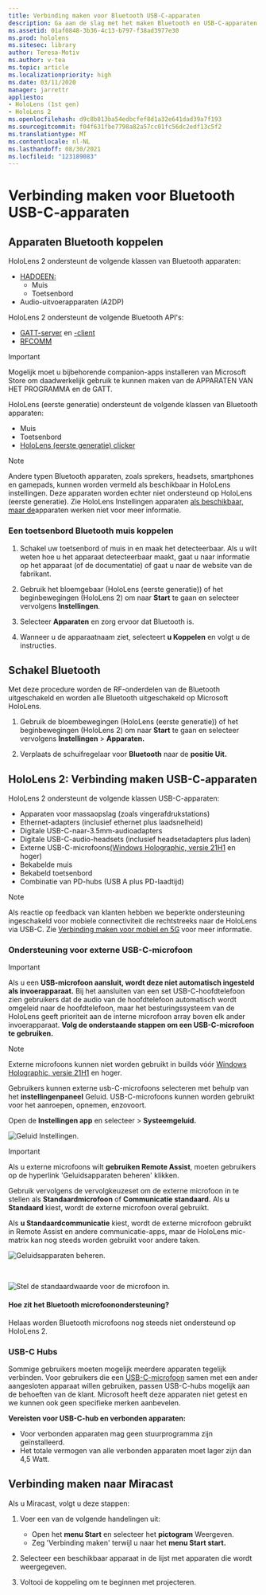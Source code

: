 ```yaml
---
title: Verbinding maken voor Bluetooth USB-C-apparaten
description: Ga aan de slag met het maken Bluetooth en USB-C-apparaten en -accessoires van uw HoloLens mixed reality apparaten.
ms.assetid: 01af0848-3b36-4c13-b797-f38ad3977e30
ms.prod: hololens
ms.sitesec: library
author: Teresa-Motiv
ms.author: v-tea
ms.topic: article
ms.localizationpriority: high
ms.date: 03/11/2020
manager: jarrettr
appliesto:
- HoloLens (1st gen)
- HoloLens 2
ms.openlocfilehash: d9c8b813ba54edbcfef8d1a32e641dad39a7f193
ms.sourcegitcommit: f04f631fbe7798a82a57cc01fc56dc2edf13c5f2
ms.translationtype: MT
ms.contentlocale: nl-NL
ms.lasthandoff: 08/30/2021
ms.locfileid: "123189083"
---
```

# <a name="connect-to-bluetooth-and-usb-c-devices"></a>Verbinding maken voor Bluetooth USB-C-apparaten

## <a name="pair-bluetooth-devices"></a>Apparaten Bluetooth koppelen

HoloLens 2 ondersteunt de volgende klassen van Bluetooth apparaten:

- [HADOEEN:](/windows-hardware/drivers/hid/)
    - Muis
    - Toetsenbord
- Audio-uitvoerapparaten (A2DP)

HoloLens 2 ondersteunt de volgende Bluetooth API's:
- [GATT-server](/windows/uwp/devices-sensors/gatt-server) en [-client](/windows/uwp/devices-sensors/gatt-client)
- [RFCOMM](/windows/uwp/devices-sensors/send-or-receive-files-with-rfcomm)
>[!IMPORTANT]
> Mogelijk moet u bijbehorende companion-apps installeren van Microsoft Store om daadwerkelijk gebruik te kunnen maken van de APPARATEN VAN HET PROGRAMMA en de GATT.

HoloLens (eerste generatie) ondersteunt de volgende klassen van Bluetooth apparaten:

- Muis
- Toetsenbord
- [HoloLens (eerste generatie) clicker](hololens1-clicker.md)

> [!NOTE]
> Andere typen Bluetooth apparaten, zoals sprekers, headsets, smartphones en gamepads, kunnen worden vermeld als beschikbaar in HoloLens instellingen. Deze apparaten worden echter niet ondersteund op HoloLens (eerste generatie). Zie HoloLens Instellingen apparaten [als beschikbaar, maar de](hololens-troubleshooting.md#devices-listed-as-available-in-settings-dont-work)apparaten werken niet voor meer informatie.

### <a name="pair-a-bluetooth-keyboard-or-mouse"></a>Een toetsenbord Bluetooth muis koppelen

1. Schakel uw toetsenbord of muis in en maak het detecteerbaar. Als u wilt weten hoe u het apparaat detecteerbaar maakt, gaat u naar informatie op het apparaat (of de documentatie) of gaat u naar de website van de fabrikant.

1. Gebruik het bloemgebaar (HoloLens (eerste generatie)) of het beginbewegingen (HoloLens 2) om naar **Start** te gaan en selecteer vervolgens **Instellingen**.

1. Selecteer **Apparaten** en zorg ervoor dat Bluetooth is.  

1. Wanneer u de apparaatnaam ziet, selecteert **u Koppelen** en volgt u de instructies.

## <a name="disable-bluetooth"></a>Schakel Bluetooth

Met deze procedure worden de RF-onderdelen van de Bluetooth uitgeschakeld en worden alle Bluetooth uitgeschakeld op Microsoft HoloLens.

1. Gebruik de bloembewegingen (HoloLens (eerste generatie)) of het beginbewegingen (HoloLens 2) om naar **Start** te gaan en selecteer vervolgens **Instellingen**  >  **Apparaten.**

1. Verplaats de schuifregelaar voor **Bluetooth** naar de **positie Uit.**

## <a name="hololens-2-connect-usb-c-devices"></a>HoloLens 2: Verbinding maken USB-C-apparaten

HoloLens 2 ondersteunt de volgende klassen USB-C-apparaten:

- Apparaten voor massaopslag (zoals vingerafdrukstations)
- Ethernet-adapters (inclusief ethernet plus laadsnelheid)
- Digitale USB-C-naar-3.5mm-audioadapters
- Digitale USB-C-audio-headsets (inclusief headsetadapters plus laden)
- Externe USB-C-microfoons[(Windows Holographic, versie 21H1](hololens-release-notes.md#windows-holographic-version-21h1) en hoger)
- Bekabelde muis
- Bekabeld toetsenbord
- Combinatie van PD-hubs (USB A plus PD-laadtijd)


> [!NOTE]
> Als reactie op feedback van klanten hebben we beperkte ondersteuning ingeschakeld voor mobiele connectiviteit die rechtstreeks naar de HoloLens via USB-C. Zie [Verbinding maken voor mobiel en 5G](hololens-cellular.md) voor meer informatie.

### <a name="usb-c-external-microphone-support"></a>Ondersteuning voor externe USB-C-microfoon

> [!IMPORTANT]
> Als u een **USB-microfoon aansluit, wordt deze niet automatisch ingesteld als invoerapparaat.** Bij het aansluiten van een set USB-C-hoofdtelefoon zien gebruikers dat de audio van de hoofdtelefoon automatisch wordt omgeleid naar de hoofdtelefoon, maar het besturingssysteem van de HoloLens geeft prioriteit aan de interne microfoon array boven elk ander invoerapparaat. **Volg de onderstaande stappen om een USB-C-microfoon te gebruiken.**

> [!NOTE]
> Externe microfoons kunnen niet worden gebruikt in builds vóór [Windows Holographic, versie 21H1](hololens-release-notes.md#windows-holographic-version-21h1) en hoger. 

Gebruikers kunnen externe usb-C-microfoons selecteren met behulp van het **instellingenpaneel** Geluid. USB-C-microfoons kunnen worden gebruikt voor het aanroepen, opnemen, enzovoort.

Open de **Instellingen app** en selecteer   >  **Systeemgeluid.**

![Geluid Instellingen.](images/usbc-mic-1.jpg)

> [!IMPORTANT]
> Als u externe microfoons wilt **gebruiken Remote Assist**, moeten gebruikers op de hyperlink 'Geluidsapparaten beheren' klikken.
>
> Gebruik vervolgens de vervolgkeuzeset om de externe microfoon in te stellen als **Standaardmicrofoon** of **Communicatie standaard.** Als **u Standaard** kiest, wordt de externe microfoon overal gebruikt.
>
> Als **u Standaardcommunicatie** kiest, wordt de externe microfoon gebruikt in Remote Assist en andere communicatie-apps, maar de HoloLens mic-matrix kan nog steeds worden gebruikt voor andere taken.

![Geluidsapparaten beheren.](images/usbc-mic-2.png)

<br>

![Stel de standaardwaarde voor de microfoon in.](images/usbc-mic-3.jpg)

#### <a name="what-about-bluetooth-microphone-support"></a>Hoe zit het Bluetooth microfoonondersteuning?

Helaas worden Bluetooth microfoons nog steeds niet ondersteund op HoloLens 2.

### <a name="usb-c-hubs"></a>USB-C Hubs

Sommige gebruikers moeten mogelijk meerdere apparaten tegelijk verbinden. Voor gebruikers die een [USB-C-microfoon](#usb-c-external-microphone-support) samen met een ander aangesloten apparaat willen gebruiken, passen USB-C-hubs mogelijk aan de behoeften van de klant. Microsoft heeft deze apparaten niet getest en we kunnen ook geen specifieke merken aanbevelen.

**Vereisten voor USB-C-hub en verbonden apparaten:**

- Voor verbonden apparaten mag geen stuurprogramma zijn geïnstalleerd.
- Het totale vermogen van alle verbonden apparaten moet lager zijn dan 4,5 Watt.

## <a name="connect-to-miracast"></a>Verbinding maken naar Miracast

Als u Miracast, volgt u deze stappen:

1. Voer een van de volgende handelingen uit:  

   - Open het **menu Start** en selecteer het **pictogram** Weergeven.
   - Zeg 'Verbinding maken' terwijl u naar het **menu Start start.**  

1. Selecteer een beschikbaar apparaat in de lijst met apparaten die wordt weergegeven.

1. Voltooi de koppeling om te beginnen met projecteren.
